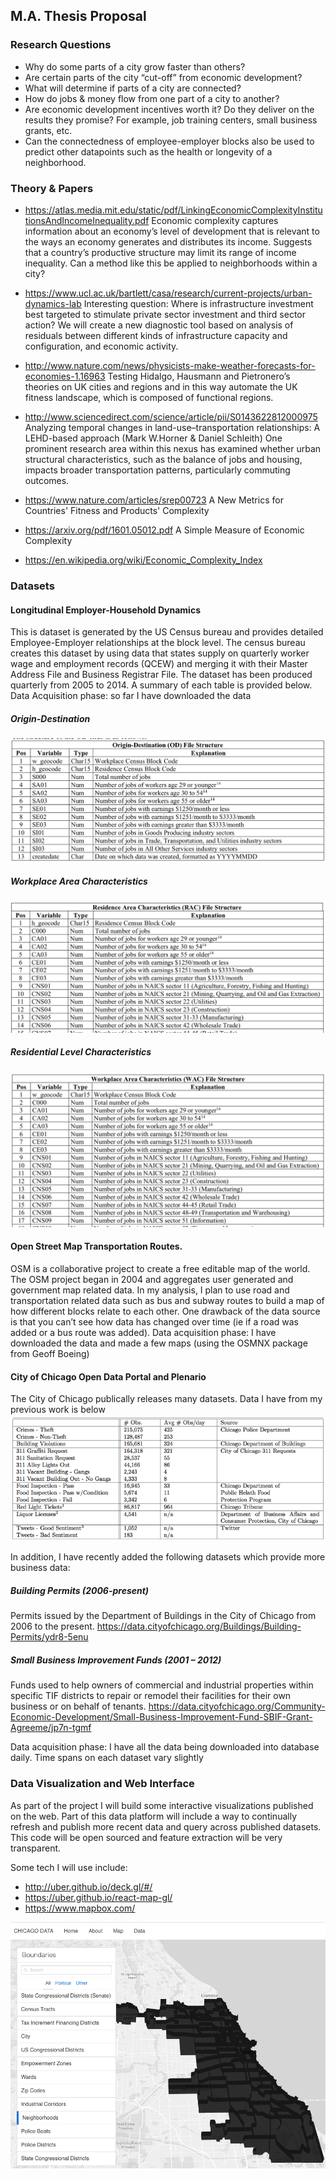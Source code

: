 ## M.A. Thesis Proposal

### Research Questions
- Why do some parts of a city grow faster than others?
- Are certain parts of the city “cut-off” from economic development?
- What will determine if parts of a city are connected?
- How do jobs & money flow from one part of a city to another?
- Are economic development incentives worth it?  Do they deliver on the results they promise?  For example, job training centers, small business grants, etc.
- Can the connectedness of employee-employer blocks also be used to predict other datapoints such as the health or longevity of a neighborhood. 


### Theory & Papers
- https://atlas.media.mit.edu/static/pdf/LinkingEconomicComplexityInstitutionsAndIncomeInequality.pdf
Economic complexity captures information about an economy’s level of development that is relevant to the ways an economy generates and distributes its income. Suggests that a country’s productive structure may limit its range of income inequality.  Can a method like this be applied to neighborhoods within a city?

- https://www.ucl.ac.uk/bartlett/casa/research/current-projects/urban-dynamics-lab
Interesting question:
Where is infrastructure investment best targeted to stimulate private sector investment and third sector action? We will create a new diagnostic tool based on analysis of residuals between different kinds of infrastructure capacity and configuration, and economic activity.

- http://www.nature.com/news/physicists-make-weather-forecasts-for-economies-1.16963
Testing Hidalgo, Hausmann and Pietronero’s theories on UK cities and regions and in this way automate the UK fitness landscape, which is composed of functional regions.

- http://www.sciencedirect.com/science/article/pii/S0143622812000975 Analyzing temporal changes in land-use–transportation relationships: A LEHD-based approach (Mark W.Horner & Daniel Schleith)
One prominent research area within this nexus has examined whether urban structural characteristics, such as the balance of jobs and housing, impacts broader transportation patterns, particularly commuting outcomes.

- https://www.nature.com/articles/srep00723 A New Metrics for Countries' Fitness and Products' Complexity
- https://arxiv.org/pdf/1601.05012.pdf A Simple Measure of Economic Complexity
- https://en.wikipedia.org/wiki/Economic_Complexity_Index

### Datasets
#### Longitudinal Employer-Household Dynamics
This is dataset is generated by the US Census bureau and provides detailed Employee-Employer relationships at the block level.  The census bureau creates this dataset by using data that states supply on quarterly worker wage and employment records (QCEW) and merging it with their Master Address File and Business Registrar File. The dataset has been produced quarterly from 2005 to 2014.  A summary of each table is provided below.
Data Acquisition phase: so far I have downloaded the data

##### Origin-Destination 
![](img/img1.png)

##### Workplace Area Characteristics
![](img/img2.png)

##### Residential Level Characteristics
![](img/img3.png)


#### Open Street Map Transportation Routes.  
OSM is a collaborative project to create a free editable map of the world.  The OSM project began in 2004 and aggregates user generated and government map related data. In my analysis, I plan to use road and transportation related data such as bus and subway routes to build a map of how different blocks relate to each other.  One drawback of the data source is that you can’t see how data has changed over time (ie if a road was added or a bus route was added).
Data acquisition phase: I have downloaded the data and made a few maps (using the OSMNX package from Geoff Boeing)

#### City of Chicago Open Data Portal and Plenario
The City of Chicago publically releases many datasets.  Data I have from my previous work is below
![](img/img4.png)

In addition, I have recently added the following datasets which provide more business data:

##### Building Permits (2006-present)
Permits issued by the Department of Buildings in the City of Chicago from 2006 to the present.
https://data.cityofchicago.org/Buildings/Building-Permits/ydr8-5enu

##### Small Business Improvement Funds (2001 – 2012)
Funds used to help owners of commercial and industrial properties within specific TIF districts to repair or remodel their facilities for their own business or on behalf of tenants.
https://data.cityofchicago.org/Community-Economic-Development/Small-Business-Improvement-Fund-SBIF-Grant-Agreeme/jp7n-tgmf

Data acquisition phase: I have all the data being downloaded into database daily.  Time spans on each dataset vary slightly

### Data Visualization and Web Interface
As part of the project I will build some interactive visualizations published on the web.  Part of this data platform will include a way to continually refresh and publish more recent data and query across published datasets.  This code will be open sourced and feature extraction will be very transparent.

Some tech I will use include:
- http://uber.github.io/deck.gl/#/
- https://uber.github.io/react-map-gl/
- https://www.mapbox.com/

![](img/img5.png)

